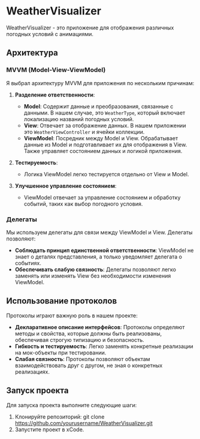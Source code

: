# WeatherVisualizer

WeatherVisualizer - это приложение для отображения различных погодных условий с анимациями.

## Архитектура

### MVVM (Model-View-ViewModel)

Я выбрал архитектуру MVVM для приложения по нескольким причинам:

1. **Разделение ответственности**:
   - **Model**: Содержит данные и преобразования, связанные с данными. В нашем случае, это `WeatherType`, который включает локализацию названий погодных условий.
   - **View**: Отвечает за отображение данных. В нашем приложении это `WeatherViewController` и ячейки коллекции.
   - **ViewModel**: Посредник между Model и View. Обрабатывает данные из Model и подготавливает их для отображения в View. Также управляет состоянием данных и логикой приложения.

2. **Тестируемость**:
   - Логика ViewModel легко тестируется отдельно от View и Model.

3. **Улучшенное управление состоянием**:
   - ViewModel отвечает за управление состоянием и обработку событий, таких как выбор погодного условия.

### Делегаты

Мы используем делегаты для связи между ViewModel и View. Делегаты позволяют:

- **Соблюдать принцип единственной ответственности**: ViewModel не знает о деталях представления, а только уведомляет делегата о событиях.
- **Обеспечивать слабую связность**: Делегаты позволяют легко заменять или изменять View без необходимости изменения ViewModel.

## Использование протоколов

Протоколы играют важную роль в нашем проекте:

- **Декларативное описание интерфейсов**: Протоколы определяют методы и свойства, которые должны быть реализованы, обеспечивая строгую типизацию и безопасность.
- **Гибкость и тестируемость**: Легко заменять конкретные реализации на мок-объекты при тестировании.
- **Слабая связность**: Протоколы позволяют объектам взаимодействовать друг с другом, не зная о конкретных реализациях.


## Запуск проекта

Для запуска проекта выполните следующие шаги:

1. Клонируйте репозиторий:
   git clone https://github.com/yourusername/WeatherVisualizer.git
2. Запустите проект в xCode.

   
